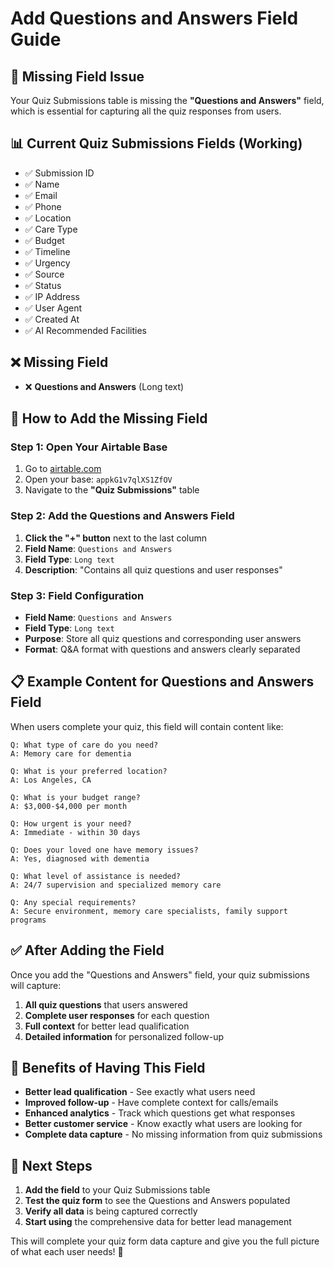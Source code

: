 # Add Questions and Answers Field Guide

## 🚨 Missing Field Issue
Your Quiz Submissions table is missing the **"Questions and Answers"** field, which is essential for capturing all the quiz responses from users.

## 📊 Current Quiz Submissions Fields (Working)
- ✅ Submission ID
- ✅ Name
- ✅ Email
- ✅ Phone
- ✅ Location
- ✅ Care Type
- ✅ Budget
- ✅ Timeline
- ✅ Urgency
- ✅ Source
- ✅ Status
- ✅ IP Address
- ✅ User Agent
- ✅ Created At
- ✅ AI Recommended Facilities

## ❌ Missing Field
- ❌ **Questions and Answers** (Long text)

## 🔧 How to Add the Missing Field

### Step 1: Open Your Airtable Base
1. Go to [airtable.com](https://airtable.com)
2. Open your base: `appkG1v7qlXS1ZfOV`
3. Navigate to the **"Quiz Submissions"** table

### Step 2: Add the Questions and Answers Field
1. **Click the "+" button** next to the last column
2. **Field Name**: `Questions and Answers`
3. **Field Type**: `Long text`
4. **Description**: "Contains all quiz questions and user responses"

### Step 3: Field Configuration
- **Field Name**: `Questions and Answers`
- **Field Type**: `Long text`
- **Purpose**: Store all quiz questions and corresponding user answers
- **Format**: Q&A format with questions and answers clearly separated

## 📋 Example Content for Questions and Answers Field

When users complete your quiz, this field will contain content like:

```
Q: What type of care do you need?
A: Memory care for dementia

Q: What is your preferred location?
A: Los Angeles, CA

Q: What is your budget range?
A: $3,000-$4,000 per month

Q: How urgent is your need?
A: Immediate - within 30 days

Q: Does your loved one have memory issues?
A: Yes, diagnosed with dementia

Q: What level of assistance is needed?
A: 24/7 supervision and specialized memory care

Q: Any special requirements?
A: Secure environment, memory care specialists, family support programs
```

## ✅ After Adding the Field

Once you add the "Questions and Answers" field, your quiz submissions will capture:

1. **All quiz questions** that users answered
2. **Complete user responses** for each question
3. **Full context** for better lead qualification
4. **Detailed information** for personalized follow-up

## 🎯 Benefits of Having This Field

- **Better lead qualification** - See exactly what users need
- **Improved follow-up** - Have complete context for calls/emails
- **Enhanced analytics** - Track which questions get what responses
- **Better customer service** - Know exactly what users are looking for
- **Complete data capture** - No missing information from quiz submissions

## 🚀 Next Steps

1. **Add the field** to your Quiz Submissions table
2. **Test the quiz form** to see the Questions and Answers populated
3. **Verify all data** is being captured correctly
4. **Start using** the comprehensive data for better lead management

This will complete your quiz form data capture and give you the full picture of what each user needs! 🎯 